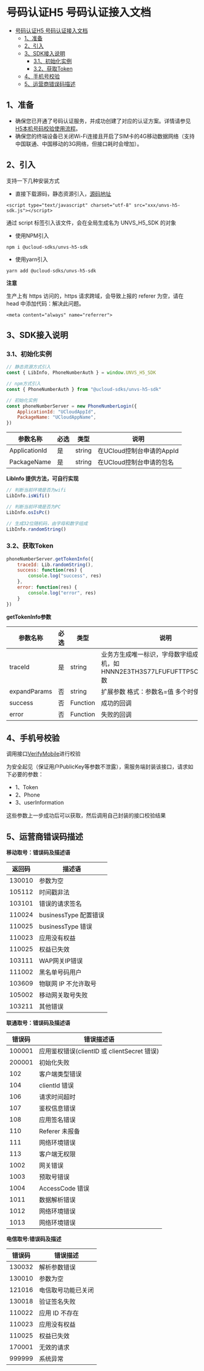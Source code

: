 # 号码认证H5 号码认证接入文档

- [号码认证H5 号码认证接入文档](#号码认证h5-号码认证接入文档)
  - [1、准备](#1准备)
  - [2、引入](#2引入)
  - [3、SDK接入说明](#3sdk接入说明)
    - [3.1、初始化实例](#31初始化实例)
    - [3.2、获取Token](#32获取token)
  - [4、手机号校验](#4手机号校验)
  - [5、运营商错误码描述](#5运营商错误码描述)

<a id="ready"></a>
## 1、准备
- 确保您已开通了号码认证服务，并成功创建了对应的认证方案。详情请参见[H5本机号码校验使用流程](https://docs.ucloud.cn/unvs/README)。
- 确保您的终端设备已关闭Wi-Fi连接且开启了SIM卡的4G移动数据网络（⽀持中国联通、中国移动的3G⽹络，但接⼝耗时会增加）。


<a id="install"></a>
## 2、引入

支持一下几种安装方式

- 直接下载源码，静态资源引入，[源码地址](./unvs-h5-sdk.js)

```
<script type="text/javascript" charset="utf-8" src="xxx/unvs-h5-sdk.js"></script>
```
通过 script 标签引入该文件，会在全局生成名为 UNVS_H5_SDK 的对象

- 使用NPM引入

```
npm i @ucloud-sdks/unvs-h5-sdk
```

- 使用yarn引入

```
yarn add @ucloud-sdks/unvs-h5-sdk
```

**注意**

生产上有 https 访问的，https 请求跨域，会导致上报的 referer 为空，请在 head 中添加代码：解决此问题。

```
<meta content="always" name="referrer">
```

<a id="usage"></a>
## 3、SDK接入说明

<a id="usage51"></a>
### 3.1、初始化实例

```js
// 静态资源方式引入
const { LibInfo, PhoneNumberAuth } = window.UNVS_H5_SDK

// npm方式引入
const { PhoneNumberAuth } from "@ucloud-sdks/unvs-h5-sdk"

// 初始化实例
const phoneNumberServer = new PhoneNumberLogin({
    ApplicationId: "UCloudAppId",
    PackageName: "UCloudAppName",
})
```

| 参数名称          | 必选  | 类型     | 说明                                                                             |
| ------------- | --- | ------ | ------------------------------------------------------------------------------ |
| ApplicationId | 是   | string | 在UCloud控制台申请的AppId                                                             |
| PackageName   | 是   | string | 在UCloud控制台申请的包名   


**LibInfo 提供方法，可自行实现**

```js
// 判断当前环境是否为wifi
LibInfo.isWifi()

// 判断当前环境是否为PC
LibInfo.osIsPc()

// 生成32位随机码，由字母和数字组成
LibInfo.randomString()
```

<a id="usage52"></a>
### 3.2、获取Token

```js
phoneNumberServer.getTokenInfo({
    traceId: Lib.randomString(),
    success: function(res) {
        console.log("success", res)
    },
    error: function(res) {
        console.log("error", res)
    }
})
```

**getTokenInfo参数**

| 参数名称          | 必选  | 类型       | 说明                                             |
| ------------- | --- | -------- | ---------------------------------------------- |
| traceId       | 是   | string | 业务方生成唯一标识，字母数字组成32位随机，如HNNN2E3TH3S77LFUFUFTTP5C9J77GKER数                                                                     |
| expandParams  | 否   | string | 扩展参数 格式：参数名=值 多个时使用 \| 分割                                                      |                                        |
| success       | 否   | Function | 成功的回调                                          |
| error         | 否   | Function | 失败的回调                                          |

## 4、手机号校验

调用接口[VerifyMobile](https://docs.ucloud.cn/api/unvs-api/verify_mobile)进行校验

为安全起见（保证用户PublicKey等参数不泄露），需服务端封装该接口，请求如下必要的参数：
- 1、Token
- 2、Phone
- 3、userInformation

这些参数上一步成功后可以获取，然后调用自己封装的接口校验结果
## 5、运营商错误码描述

**移动取号：错误码及描述语**

返回码 | 描述语
---|---
130010 | 参数为空 
105112 | 时间戳非法 
 103101 | 错误的请求签名
110024 | businessType 配置错误
110025 | businessType 错误
110023 | 应用没有权益 
110025 | 权益已失效
103111 | WAP网关IP错误 
111002 | 黑名单号码用户 
103609 | 物联网 IP 不允许取号 
105002 | 移动网关取号失败 
103211 | 其他错误



**联通取号：错误码及描述语**

错误码| 错误描述语
---|---
100001 | 应用鉴权错误(clientID 或 clientSecret 错误)
200001 | 初始化失败
102 | 客户端类型错误
104 | clientId 错误
106 | 请求时间超时
107 | 鉴权信息错误
108 | 应用签名错误
110 | Referer 未报备
111 | 网络环境错误
113 | 客户端无权限
1002 | 网关错误
1003 | 预取号错误
1004 | AccessCode 错误
1011 | 数据解析错误
1012 | 网络环境错误
1013 | 网络环境错误


**电信取号:错误码及描述**

错误码 | 错误描述
---|---
130032 | 解析参数错误 
130010 | 参数为空
121016 | 电信取号功能已关闭 
130018 | 验证签名失败
110022 | 应用 ID 不存在
110023 | 应用没有权益
110025 | 权益已失效
170001 | 无效的请求 
999999 | 系统异常